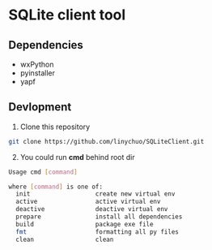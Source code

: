 # SQLite client tool

## Dependencies
- wxPython
- pyinstaller
- yapf

## Devlopment
1. Clone this repository
```bash
git clone https://github.com/linychuo/SQLiteClient.git
```
2. You could run **cmd** behind root dir
```bash
Usage cmd [command]

where [command] is one of:
  init                  create new virtual env
  active                active virtual env
  deactive              deactive virtual env
  prepare               install all dependencies
  build                 package exe file
  fmt                   formatting all py files
  clean                 clean
```
